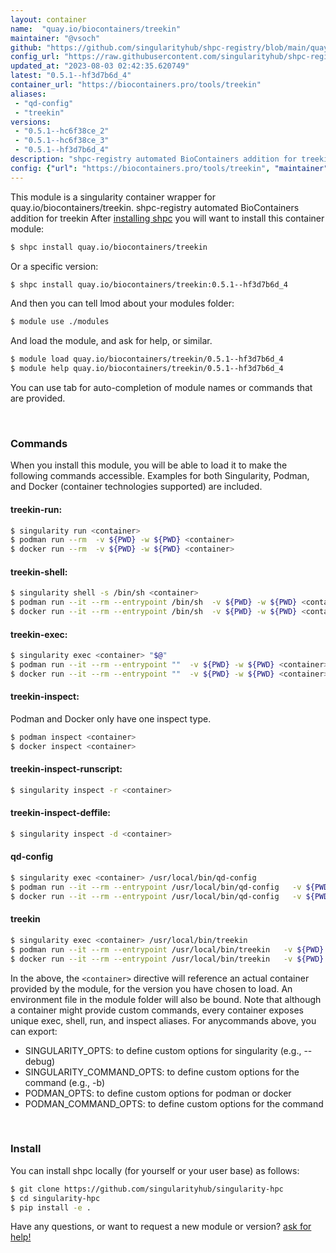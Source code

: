 ```yaml
---
layout: container
name:  "quay.io/biocontainers/treekin"
maintainer: "@vsoch"
github: "https://github.com/singularityhub/shpc-registry/blob/main/quay.io/biocontainers/treekin/container.yaml"
config_url: "https://raw.githubusercontent.com/singularityhub/shpc-registry/main/quay.io/biocontainers/treekin/container.yaml"
updated_at: "2023-08-03 02:42:35.620749"
latest: "0.5.1--hf3d7b6d_4"
container_url: "https://biocontainers.pro/tools/treekin"
aliases:
 - "qd-config"
 - "treekin"
versions:
 - "0.5.1--hc6f38ce_2"
 - "0.5.1--hc6f38ce_3"
 - "0.5.1--hf3d7b6d_4"
description: "shpc-registry automated BioContainers addition for treekin"
config: {"url": "https://biocontainers.pro/tools/treekin", "maintainer": "@vsoch", "description": "shpc-registry automated BioContainers addition for treekin", "latest": {"0.5.1--hf3d7b6d_4": "sha256:d13a42f26ce0f23bfc8beb3caa65297a3aaf0cb786b5fa8811067f6022172e34"}, "tags": {"0.5.1--hc6f38ce_2": "sha256:98a3ac9e950a5636288d1cf83bb1e331cc9336d8e8336a479936e094843ac865", "0.5.1--hc6f38ce_3": "sha256:3f2010a154d6c9031960378fe2c01dca0341038c57d41056be55328d162e5aab", "0.5.1--hf3d7b6d_4": "sha256:d13a42f26ce0f23bfc8beb3caa65297a3aaf0cb786b5fa8811067f6022172e34"}, "docker": "quay.io/biocontainers/treekin", "aliases": {"qd-config": "/usr/local/bin/qd-config", "treekin": "/usr/local/bin/treekin"}}
---
```


This module is a singularity container wrapper for quay.io/biocontainers/treekin.
shpc-registry automated BioContainers addition for treekin
After [installing shpc](#install) you will want to install this container module:


```bash
$ shpc install quay.io/biocontainers/treekin
```

Or a specific version:

```bash
$ shpc install quay.io/biocontainers/treekin:0.5.1--hf3d7b6d_4
```

And then you can tell lmod about your modules folder:

```bash
$ module use ./modules
```

And load the module, and ask for help, or similar.

```bash
$ module load quay.io/biocontainers/treekin/0.5.1--hf3d7b6d_4
$ module help quay.io/biocontainers/treekin/0.5.1--hf3d7b6d_4
```

You can use tab for auto-completion of module names or commands that are provided.

<br>

### Commands

When you install this module, you will be able to load it to make the following commands accessible.
Examples for both Singularity, Podman, and Docker (container technologies supported) are included.

#### treekin-run:

```bash
$ singularity run <container>
$ podman run --rm  -v ${PWD} -w ${PWD} <container>
$ docker run --rm  -v ${PWD} -w ${PWD} <container>
```

#### treekin-shell:

```bash
$ singularity shell -s /bin/sh <container>
$ podman run --it --rm --entrypoint /bin/sh  -v ${PWD} -w ${PWD} <container>
$ docker run --it --rm --entrypoint /bin/sh  -v ${PWD} -w ${PWD} <container>
```

#### treekin-exec:

```bash
$ singularity exec <container> "$@"
$ podman run --it --rm --entrypoint ""  -v ${PWD} -w ${PWD} <container> "$@"
$ docker run --it --rm --entrypoint ""  -v ${PWD} -w ${PWD} <container> "$@"
```

#### treekin-inspect:

Podman and Docker only have one inspect type.

```bash
$ podman inspect <container>
$ docker inspect <container>
```

#### treekin-inspect-runscript:

```bash
$ singularity inspect -r <container>
```

#### treekin-inspect-deffile:

```bash
$ singularity inspect -d <container>
```


#### qd-config

```bash
$ singularity exec <container> /usr/local/bin/qd-config
$ podman run --it --rm --entrypoint /usr/local/bin/qd-config   -v ${PWD} -w ${PWD} <container> -c " $@"
$ docker run --it --rm --entrypoint /usr/local/bin/qd-config   -v ${PWD} -w ${PWD} <container> -c " $@"
```


#### treekin

```bash
$ singularity exec <container> /usr/local/bin/treekin
$ podman run --it --rm --entrypoint /usr/local/bin/treekin   -v ${PWD} -w ${PWD} <container> -c " $@"
$ docker run --it --rm --entrypoint /usr/local/bin/treekin   -v ${PWD} -w ${PWD} <container> -c " $@"
```



In the above, the `<container>` directive will reference an actual container provided
by the module, for the version you have chosen to load. An environment file in the
module folder will also be bound. Note that although a container
might provide custom commands, every container exposes unique exec, shell, run, and
inspect aliases. For anycommands above, you can export:

 - SINGULARITY_OPTS: to define custom options for singularity (e.g., --debug)
 - SINGULARITY_COMMAND_OPTS: to define custom options for the command (e.g., -b)
 - PODMAN_OPTS: to define custom options for podman or docker
 - PODMAN_COMMAND_OPTS: to define custom options for the command

<br>

### Install

You can install shpc locally (for yourself or your user base) as follows:

```bash
$ git clone https://github.com/singularityhub/singularity-hpc
$ cd singularity-hpc
$ pip install -e .
```

Have any questions, or want to request a new module or version? [ask for help!](https://github.com/singularityhub/singularity-hpc/issues)